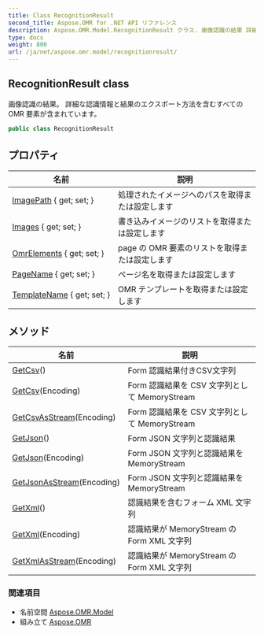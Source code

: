 ```yaml
---
title: Class RecognitionResult
second_title: Aspose.OMR for .NET API リファレンス
description: Aspose.OMR.Model.RecognitionResult クラス. 画像認識の結果 詳細な認識情報と結果のエクスポート方法を含むすべての OMR 要素が含まれています
type: docs
weight: 800
url: /ja/net/aspose.omr.model/recognitionresult/
---
```

## RecognitionResult class

画像認識の結果。 詳細な認識情報と結果のエクスポート方法を含むすべての OMR 要素が含まれています。

```csharp
public class RecognitionResult
```

## プロパティ

| 名前 | 説明 |
| --- | --- |
| [ImagePath](../../aspose.omr.model/recognitionresult/imagepath/) { get; set; } | 処理されたイメージへのパスを取得または設定します |
| [Images](../../aspose.omr.model/recognitionresult/images/) { get; set; } | 書き込みイメージのリストを取得または設定します |
| [OmrElements](../../aspose.omr.model/recognitionresult/omrelements/) { get; set; } | page の OMR 要素のリストを取得または設定します |
| [PageName](../../aspose.omr.model/recognitionresult/pagename/) { get; set; } | ページ名を取得または設定します |
| [TemplateName](../../aspose.omr.model/recognitionresult/templatename/) { get; set; } | OMR テンプレートを取得または設定します |

## メソッド

| 名前 | 説明 |
| --- | --- |
| [GetCsv](../../aspose.omr.model/recognitionresult/getcsv/#getcsv_1)() | Form 認識結果付きCSV文字列 |
| [GetCsv](../../aspose.omr.model/recognitionresult/getcsv/#getcsv)(Encoding) | Form 認識結果を CSV 文字列として MemoryStream |
| [GetCsvAsStream](../../aspose.omr.model/recognitionresult/getcsvasstream/)(Encoding) | Form 認識結果を CSV 文字列として MemoryStream |
| [GetJson](../../aspose.omr.model/recognitionresult/getjson/#getjson_1)() | Form JSON 文字列と認識結果 |
| [GetJson](../../aspose.omr.model/recognitionresult/getjson/#getjson)(Encoding) | Form JSON 文字列と認識結果を MemoryStream |
| [GetJsonAsStream](../../aspose.omr.model/recognitionresult/getjsonasstream/)(Encoding) | Form JSON 文字列と認識結果を MemoryStream |
| [GetXml](../../aspose.omr.model/recognitionresult/getxml/#getxml_1)() | 認識結果を含むフォーム XML 文字列 |
| [GetXml](../../aspose.omr.model/recognitionresult/getxml/#getxml)(Encoding) | 認識結果が MemoryStream の Form XML 文字列 |
| [GetXmlAsStream](../../aspose.omr.model/recognitionresult/getxmlasstream/)(Encoding) | 認識結果が MemoryStream の Form XML 文字列 |

### 関連項目

* 名前空間 [Aspose.OMR.Model](../../aspose.omr.model/)
* 組み立て [Aspose.OMR](../../)


